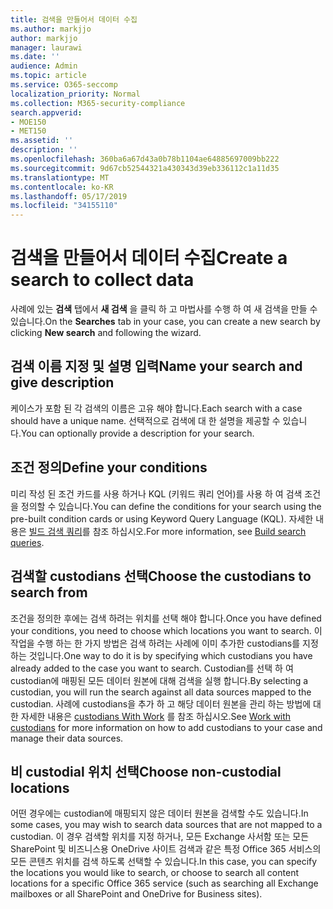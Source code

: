 ```yaml
---
title: 검색을 만들어서 데이터 수집
ms.author: markjjo
author: markjjo
manager: laurawi
ms.date: ''
audience: Admin
ms.topic: article
ms.service: O365-seccomp
localization_priority: Normal
ms.collection: M365-security-compliance
search.appverid:
- MOE150
- MET150
ms.assetid: ''
description: ''
ms.openlocfilehash: 360ba6a67d43a0b78b1104ae64885697009bb222
ms.sourcegitcommit: 9d67cb52544321a430343d39eb336112c1a11d35
ms.translationtype: MT
ms.contentlocale: ko-KR
ms.lasthandoff: 05/17/2019
ms.locfileid: "34155110"
---
```

# <a name="create-a-search-to-collect-data"></a><span data-ttu-id="97c01-102">검색을 만들어서 데이터 수집</span><span class="sxs-lookup"><span data-stu-id="97c01-102">Create a search to collect data</span></span>

<span data-ttu-id="97c01-103">사례에 있는 **검색** 탭에서 **새 검색** 을 클릭 하 고 마법사를 수행 하 여 새 검색을 만들 수 있습니다.</span><span class="sxs-lookup"><span data-stu-id="97c01-103">On the **Searches** tab in your case, you can create a new search by clicking **New search** and following the wizard.</span></span>

## <a name="name-your-search-and-give-description"></a><span data-ttu-id="97c01-104">검색 이름 지정 및 설명 입력</span><span class="sxs-lookup"><span data-stu-id="97c01-104">Name your search and give description</span></span>

<span data-ttu-id="97c01-105">케이스가 포함 된 각 검색의 이름은 고유 해야 합니다.</span><span class="sxs-lookup"><span data-stu-id="97c01-105">Each search with a case should have a unique name.</span></span> <span data-ttu-id="97c01-106">선택적으로 검색에 대 한 설명을 제공할 수 있습니다.</span><span class="sxs-lookup"><span data-stu-id="97c01-106">You can optionally provide a description for your search.</span></span> 

## <a name="define-your-conditions"></a><span data-ttu-id="97c01-107">조건 정의</span><span class="sxs-lookup"><span data-stu-id="97c01-107">Define your conditions</span></span>

<span data-ttu-id="97c01-108">미리 작성 된 조건 카드를 사용 하거나 KQL (키워드 쿼리 언어)를 사용 하 여 검색 조건을 정의할 수 있습니다.</span><span class="sxs-lookup"><span data-stu-id="97c01-108">You can define the conditions for your search using the pre-built condition cards or using Keyword Query Language (KQL).</span></span> <span data-ttu-id="97c01-109">자세한 내용은 [빌드 검색 쿼리](building-search-queries.md)를 참조 하십시오.</span><span class="sxs-lookup"><span data-stu-id="97c01-109">For more information, see [Build search queries](building-search-queries.md).</span></span>

## <a name="choose-the-custodians-to-search-from"></a><span data-ttu-id="97c01-110">검색할 custodians 선택</span><span class="sxs-lookup"><span data-stu-id="97c01-110">Choose the custodians to search from</span></span>

<span data-ttu-id="97c01-111">조건을 정의한 후에는 검색 하려는 위치를 선택 해야 합니다.</span><span class="sxs-lookup"><span data-stu-id="97c01-111">Once you have defined your conditions, you need to choose which locations you want to search.</span></span> <span data-ttu-id="97c01-112">이 작업을 수행 하는 한 가지 방법은 검색 하려는 사례에 이미 추가한 custodians를 지정 하는 것입니다.</span><span class="sxs-lookup"><span data-stu-id="97c01-112">One way to do it is by specifying which custodians you have already added to the case you want to search.</span></span> <span data-ttu-id="97c01-113">Custodian를 선택 하 여 custodian에 매핑된 모든 데이터 원본에 대해 검색을 실행 합니다.</span><span class="sxs-lookup"><span data-stu-id="97c01-113">By selecting a custodian, you will run the search against all data sources mapped to the custodian.</span></span> <span data-ttu-id="97c01-114">사례에 custodians을 추가 하 고 해당 데이터 원본을 관리 하는 방법에 대 한 자세한 내용은 [custodians With Work](managing-custodians.md) 를 참조 하십시오.</span><span class="sxs-lookup"><span data-stu-id="97c01-114">See [Work with custodians](managing-custodians.md) for more information on how to add custodians to your case and manage their data sources.</span></span>

## <a name="choose-non-custodial-locations"></a><span data-ttu-id="97c01-115">비 custodial 위치 선택</span><span class="sxs-lookup"><span data-stu-id="97c01-115">Choose non-custodial locations</span></span>

<span data-ttu-id="97c01-116">어떤 경우에는 custodian에 매핑되지 않은 데이터 원본을 검색할 수도 있습니다.</span><span class="sxs-lookup"><span data-stu-id="97c01-116">In some cases, you may wish to search data sources that are not mapped to a custodian.</span></span> <span data-ttu-id="97c01-117">이 경우 검색할 위치를 지정 하거나, 모든 Exchange 사서함 또는 모든 SharePoint 및 비즈니스용 OneDrive 사이트 검색과 같은 특정 Office 365 서비스의 모든 콘텐츠 위치를 검색 하도록 선택할 수 있습니다.</span><span class="sxs-lookup"><span data-stu-id="97c01-117">In this case, you can specify the locations you would like to search, or choose to search all content locations for a specific Office 365 service (such as searching all Exchange mailboxes or all SharePoint and OneDrive for Business sites).</span></span>